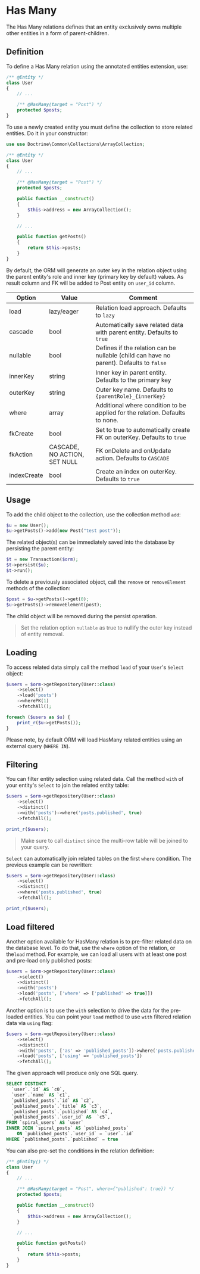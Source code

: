# Has Many
The Has Many relations defines that an entity exclusively owns multiple other entities in a form of parent-children.

## Definition
To define a Has Many relation using the annotated entities extension, use:

```php
/** @Entity */
class User
{
    // ...

    /** @HasMany(target = "Post") */
    protected $posts;
}
```

To use a newly created entity you must define the collection to store related entities. Do it in your constructor:

```php
use use Doctrine\Common\Collections\ArrayCollection;

/** @Entity */
class User
{
    // ...

    /** @HasMany(target = "Post") */
    protected $posts;

    public function __construct()
    {
        $this->address = new ArrayCollection();
    }

    // ...

    public function getPosts()
    {
        return $this->posts;
    }
}
```

By default, the ORM will generate an outer key in the relation object using the parent entity's role and inner key (primary key by default) values. As result column and FK will be added to Post entity on `user_id` column.

Option      | Value  | Comment
---         | ---    | ----
load        | lazy/eager | Relation load approach. Defaults to `lazy`
cascade     | bool   | Automatically save related data with parent entity. Defaults to `true`
nullable    | bool   | Defines if the relation can be nullable (child can have no parent). Defaults to `false`
innerKey    | string | Inner key in parent entity. Defaults to the primary key
outerKey    | string | Outer key name. Defaults to `{parentRole}_{innerKey}`
where       | array  | Additional where condition to be applied for the relation. Defaults to none.
fkCreate    | bool   | Set to true to automatically create FK on outerKey. Defaults to `true`
fkAction    | CASCADE, NO ACTION, SET NULL | FK onDelete and onUpdate action. Defaults to `CASCADE`
indexCreate | bool   | Create an index on outerKey. Defaults to `true`

## Usage
To add the child object to the collection, use the collection method `add`:

```php
$u = new User();
$u->getPosts()->add(new Post("test post"));
```

The related object(s) can be immediately saved into the database by persisting the parent entity:

```php
$t = new Transaction($orm);
$t->persist($u);
$t->run();
```

To delete a previously associated object,  call the `remove` or `removeElement` methods of the collection:

```php
$post = $u->getPosts()->get(0);
$u->getPosts()->removeElement(post);
```

The child object will be removed during the persist operation.

> Set the relation option `nullable` as true to nullify the outer key instead of entity removal.

## Loading
To access related data simply call the method `load` of your `User`'s `Select` object:

```php
$users = $orm->getRepository(User::class)
    ->select()
    ->load('posts')
    ->wherePK(1)
    ->fetchAll();

foreach ($users as $u) {
    print_r($u->getPosts());
}
```

Please note, by default ORM will load HasMany related entities using an external query (`WHERE IN`).

## Filtering
You can filter entity selection using related data. Call the method `with` of your entity's `Select` to join the related entity table:

```php
$users = $orm->getRepository(User::class)
    ->select()
    ->distinct()
    ->with('posts')->where('posts.published', true)
    ->fetchAll();

print_r($users);
```

> Make sure to call `distinct` since the multi-row table will be joined to your query.

`Select` can automatically join related tables on the first `where` condition. The previous example can be rewritten:

```php
$users = $orm->getRepository(User::class)
    ->select()
    ->distinct()
    ->where('posts.published', true)
    ->fetchAll();

print_r($users);
```

## Load filtered
Another option available for HasMany relation is to pre-filter related data on the database level. To do that, use the `where` option of the relation, or the`load` method. For example, we can load all users with at least one post and pre-load only published posts:

```php
$users = $orm->getRepository(User::class)
    ->select()
    ->distinct()
    ->with('posts')
    ->load('posts', ['where' => ['published' => true]])
    ->fetchAll();
```

Another option is to use the `with` selection to drive the data for the pre-loaded entities. You can point your `load` method to use
`with` filtered relation data via `using` flag:

```php
$users = $orm->getRepository(User::class)
    ->select()
    ->distinct()
    ->with('posts', ['as' => 'published_posts'])->where('posts.published', true)
    ->load('posts', ['using' => 'published_posts'])
    ->fetchAll();
```

The given approach will produce only one SQL query.

```sql
SELECT DISTINCT
  `user`.`id` AS `c0`,
  `user`.`name` AS `c1`,
  `published_posts`.`id` AS `c2`,
  `published_posts`.`title` AS `c3`,
  `published_posts`.`published` AS `c4`,
  `published_posts`.`user_id` AS  `c5`,
FROM `spiral_users` AS `user`
INNER JOIN `spiral_posts` AS `published_posts`
    ON `published_posts`.`user_id` = `user`.`id`
WHERE `published_posts`.`published` = true
```

You can also pre-set the conditions in the relation definition:

```php
/** @Entity() */
class User
{
    // ...

    /** @HasMany(target = "Post", where={"published": true}) */
    protected $posts;

    public function __construct()
    {
        $this->address = new ArrayCollection();
    }

    // ...

    public function getPosts()
    {
        return $this->posts;
    }
}
```
